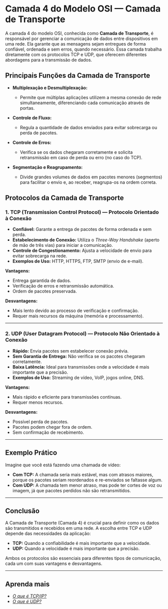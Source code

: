 # Camada 4 do Modelo OSI — Camada de Transporte

A camada 4 do modelo OSI, conhecida como **Camada de Transporte**, é responsável por gerenciar a comunicação de dados entre dispositivos em uma rede. Ela garante que as mensagens sejam entregues de forma confiável, ordenada e sem erros, quando necessário. Essa camada trabalha diretamente com os protocolos TCP e UDP, que oferecem diferentes abordagens para a transmissão de dados.

## Principais Funções da Camada de Transporte

- **Multiplexação e Desmultiplexação:** 
  - Permite que múltiplas aplicações utilizem a mesma conexão de rede simultaneamente, diferenciando cada comunicação através de portas.
  
- **Controle de Fluxo:** 
  - Regula a quantidade de dados enviados para evitar sobrecarga ou perda de pacotes.

- **Controle de Erros:** 
  - Verifica se os dados chegaram corretamente e solicita retransmissão em caso de perda ou erro (no caso do TCP).

- **Segmentação e Reagrupamento:** 
  - Divide grandes volumes de dados em pacotes menores (segmentos) para facilitar o envio e, ao receber, reagrupa-os na ordem correta.

## Protocolos da Camada de Transporte

### 1. **TCP (Transmission Control Protocol)** — Protocolo Orientado à Conexão

- **Confiável:** Garante a entrega de pacotes de forma ordenada e sem perda.
- **Estabelecimento de Conexão:** Utiliza o *Three-Way Handshake* (aperto de mão de três vias) para iniciar a comunicação.
- **Controle de Congestionamento:** Ajusta a velocidade de envio para evitar sobrecarga na rede.
- **Exemplos de Uso:** HTTP, HTTPS, FTP, SMTP (envio de e-mail).

**Vantagens:**
- Entrega garantida de dados.
- Verificação de erros e retransmissão automática.
- Ordem de pacotes preservada.

**Desvantagens:**
- Mais lento devido ao processo de verificação e confirmação.
- Requer mais recursos da máquina (memória e processamento).

---

### 2. **UDP (User Datagram Protocol)** — Protocolo Não Orientado à Conexão

- **Rápido:** Envia pacotes sem estabelecer conexão prévia.
- **Sem Garantia de Entrega:** Não verifica se os pacotes chegaram corretamente.
- **Baixa Latência:** Ideal para transmissões onde a velocidade é mais importante que a precisão.
- **Exemplos de Uso:** Streaming de vídeo, VoIP, jogos online, DNS.

**Vantagens:**
- Mais rápido e eficiente para transmissões contínuas.
- Requer menos recursos.

**Desvantagens:**
- Possível perda de pacotes.
- Pacotes podem chegar fora de ordem.
- Sem confirmação de recebimento.

---

## Exemplo Prático

Imagine que você está fazendo uma chamada de vídeo:

- **Com TCP:** A chamada seria mais estável, mas com atrasos maiores, porque os pacotes seriam reordenados e re-enviados se faltasse algum.
- **Com UDP:** A chamada tem menor atraso, mas pode ter cortes de voz ou imagem, já que pacotes perdidos não são retransmitidos.

---

## Conclusão

A Camada de Transporte (Camada 4) é crucial para definir como os dados são transmitidos e recebidos em uma rede. A escolha entre TCP e UDP depende das necessidades da aplicação:

- **TCP:** Quando a confiabilidade é mais importante que a velocidade.
- **UDP:** Quando a velocidade é mais importante que a precisão.

Ambos os protocolos são essenciais para diferentes tipos de comunicação, cada um com suas vantagens e desvantagens.

---

## Aprenda mais

- *[O que é TCP/IP?](https://www.cloudflare.com/pt-br/learning/ddos/glossary/tcp-ip/)*
- *[O que é UDP?](https://www.cloudflare.com/pt-br/learning/ddos/glossary/user-datagram-protocol-udp/)*